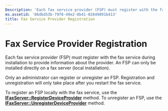 ```yaml
---
Description: 'Each fax service provider (FSP) must register with the fax service during installation to provide information about the provider. An FSP can only be installed directly on a fax server (local installation).'
ms.assetid: '86dbd53b-79f8-49e2-8b41-02849891b413'
title: Fax Service Provider Registration
---
```


# Fax Service Provider Registration

Each fax service provider (FSP) must register with the fax service during installation to provide information about the provider. An FSP can only be installed directly on a fax server (local installation).

Only an administrator can register or unregister an FSP. Registration and unregistration will only take place after you restart the fax service.

To register an FSP locally with the fax service, use the [**IFaxServer::RegisterDeviceProvider**](-mfax-faxserver-cpp-mfax-faxserver-registerdeviceprovider-cpp.md) method. To unregister an FSP, use the [**IFaxServer::UnregisterDeviceProvider**](-mfax-faxserver-cpp-mfax-faxserver-unregisterdeviceprovider-cpp.md) method.

 

 



